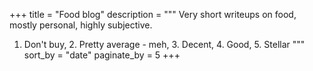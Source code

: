 +++
title = "Food blog"
description = """
Very short writeups on food, mostly personal, highly subjective.
1. Don't buy, 2. Pretty average - meh, 3. Decent, 4. Good, 5. Stellar
"""
sort_by = "date"
paginate_by = 5
+++
